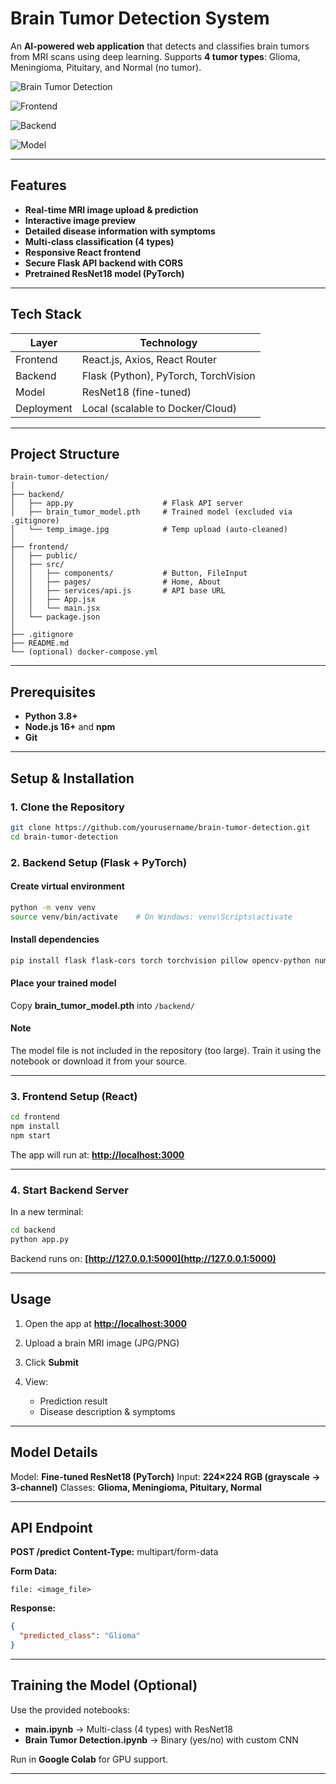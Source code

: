 
# Brain Tumor Detection System
An **AI-powered web application** that detects and classifies brain tumors from MRI scans using deep learning. Supports **4 tumor types**: Glioma, Meningioma, Pituitary, and Normal (no tumor).

![Brain Tumor Detection](https://img.shields.io/badge/Project-Brain%20Tumor%20Detection-blue)

![Frontend](https://img.shields.io/badge/Frontend-React-green)

![Backend](https://img.shields.io/badge/Backend-Flask-orange)

![Model](https://img.shields.io/badge/Model-ResNet18%20%7C%20CNN-yellow)

---

## Features

* **Real-time MRI image upload & prediction**
* **Interactive image preview**
* **Detailed disease information with symptoms**
* **Multi-class classification (4 types)**
* **Responsive React frontend**
* **Secure Flask API backend with CORS**
* **Pretrained ResNet18 model (PyTorch)**

---

## Tech Stack

| Layer      | Technology                           |
| ---------- | ------------------------------------ |
| Frontend   | React.js, Axios, React Router        |
| Backend    | Flask (Python), PyTorch, TorchVision |
| Model      | ResNet18 (fine-tuned)                |
| Deployment | Local (scalable to Docker/Cloud)     |

---

## Project Structure

```
brain-tumor-detection/
│
├── backend/
│   ├── app.py                    # Flask API server
│   ├── brain_tumor_model.pth     # Trained model (excluded via .gitignore)
│   └── temp_image.jpg            # Temp upload (auto-cleaned)
│
├── frontend/
│   ├── public/
│   ├── src/
│   │   ├── components/           # Button, FileInput
│   │   ├── pages/                # Home, About
│   │   ├── services/api.js       # API base URL
│   │   ├── App.jsx
│   │   └── main.jsx
│   └── package.json
│
├── .gitignore
├── README.md
└── (optional) docker-compose.yml
```

---

## Prerequisites

* **Python 3.8+**
* **Node.js 16+** and **npm**
* **Git**

---

## Setup & Installation

### 1. Clone the Repository

```bash
git clone https://github.com/yourusername/brain-tumor-detection.git
cd brain-tumor-detection
```

### 2. Backend Setup (Flask + PyTorch)

#### Create virtual environment

```bash
python -m venv venv
source venv/bin/activate    # On Windows: venv\Scripts\activate
```

#### Install dependencies

```bash
pip install flask flask-cors torch torchvision pillow opencv-python numpy
```

#### Place your trained model

Copy **brain_tumor_model.pth** into `/backend/`

#### Note

The model file is not included in the repository (too large). Train it using the notebook or download it from your source.

---

### 3. Frontend Setup (React)

```bash
cd frontend
npm install
npm start
```

The app will run at: **[http://localhost:3000](http://localhost:3000)**

---

### 4. Start Backend Server

In a new terminal:

```bash
cd backend
python app.py
```

Backend runs on: **[http://127.0.0.1:5000](http://127.0.0.1:5000)**

---

## Usage

1. Open the app at **[http://localhost:3000](http://localhost:3000)**
2. Upload a brain MRI image (JPG/PNG)
3. Click **Submit**
4. View:

   * Prediction result
   * Disease description & symptoms

---

## Model Details

Model: **Fine-tuned ResNet18 (PyTorch)**
Input: **224×224 RGB (grayscale → 3-channel)**
Classes: **Glioma, Meningioma, Pituitary, Normal**

---

## API Endpoint

**POST /predict**
**Content-Type:** multipart/form-data

**Form Data:**

```
file: <image_file>
```

**Response:**

```json
{
  "predicted_class": "Glioma"
}
```

---

## Training the Model (Optional)

Use the provided notebooks:

* **main.ipynb** → Multi-class (4 types) with ResNet18
* **Brain Tumor Detection.ipynb** → Binary (yes/no) with custom CNN

Run in **Google Colab** for GPU support.

---
